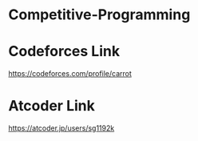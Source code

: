 # Competitive-Programming
# Codeforces Link
https://codeforces.com/profile/carrot
# Atcoder Link
https://atcoder.jp/users/sg1192k
